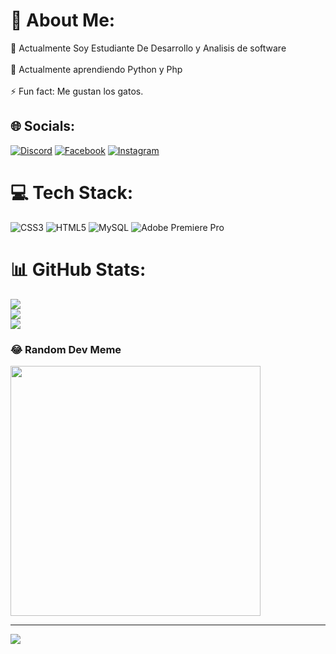 # 💫 About Me:
🔭 Actualmente Soy Estudiante De Desarrollo y Analisis de software<br><br>🌱 Actualmente aprendiendo Python y Php<br><br>⚡ Fun fact: Me gustan los gatos.


## 🌐 Socials:
[![Discord](https://img.shields.io/badge/Discord-%237289DA.svg?logo=discord&logoColor=white)](https://discord.gg/darkxz77) [![Facebook](https://img.shields.io/badge/Facebook-%231877F2.svg?logo=Facebook&logoColor=white)](https://facebook.com/profile.php?id=100075383344020) [![Instagram](https://img.shields.io/badge/Instagram-%23E4405F.svg?logo=Instagram&logoColor=white)](https://instagram.com/miguel_71g) 

# 💻 Tech Stack:
![CSS3](https://img.shields.io/badge/css3-%231572B6.svg?style=for-the-badge&logo=css3&logoColor=white) ![HTML5](https://img.shields.io/badge/html5-%23E34F26.svg?style=for-the-badge&logo=html5&logoColor=white) ![MySQL](https://img.shields.io/badge/mysql-4479A1.svg?style=for-the-badge&logo=mysql&logoColor=white) ![Adobe Premiere Pro](https://img.shields.io/badge/Adobe%20Premiere%20Pro-9999FF.svg?style=for-the-badge&logo=Adobe%20Premiere%20Pro&logoColor=white)
# 📊 GitHub Stats:
![](https://github-readme-stats.vercel.app/api?username=DarkXz7&theme=dark&hide_border=false&include_all_commits=true&count_private=true)<br/>
![](https://github-readme-streak-stats.herokuapp.com/?user=DarkXz7&theme=dark&hide_border=false)<br/>
![](https://github-readme-stats.vercel.app/api/top-langs/?username=DarkXz7&theme=dark&hide_border=false&include_all_commits=true&count_private=true&layout=compact)

### 😂 Random Dev Meme
<img src='https://memer-new.vercel.app/' style="height: 400px;"/>

---
[![](https://visitcount.itsvg.in/api?id=DarkXz7&icon=0&color=0)](https://visitcount.itsvg.in)

<!-- Proudly created with GPRM ( https://gprm.itsvg.in ) -->
